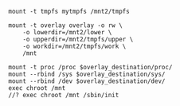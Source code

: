 
    mount -t tmpfs mytmpfs /mnt2/tmpfs

    mount -t overlay overlay -o rw \
        -o lowerdir=/mnt2/lower \
        -o upperdir=/mnt2/tmpfs/upper \
        -o workdir=/mnt2/tmpfs/work \
        /mnt

    mount -t proc /proc $overlay_destination/proc/
    mount --rbind /sys $overlay_destination/sys/
    mount --rbind /dev $overlay_destination/dev/
    exec chroot /mnt
    //? exec chroot /mnt /sbin/init

